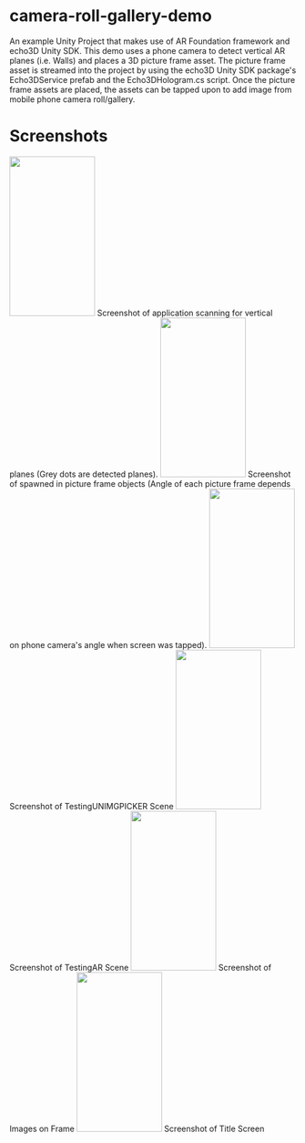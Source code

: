 # camera-roll-gallery-demo


An example Unity Project that makes use of AR Foundation framework and echo3D Unity SDK.
This demo uses a phone camera to detect vertical AR planes (i.e. Walls) and places a 3D picture frame asset.
The picture frame asset is streamed into the project by using the echo3D Unity SDK package's Echo3DService prefab and the Echo3DHologram.cs script.
Once the picture frame assets are placed, the assets can be tapped upon to add image from mobile phone camera roll/gallery.

# Screenshots
<img src="https://user-images.githubusercontent.com/114193960/224578931-d228cb38-89ec-42ba-881e-d1b350afe6d8.jpg" width="150" height="280">
Screenshot of application scanning for vertical planes (Grey dots are detected planes).

<img src="https://user-images.githubusercontent.com/114193960/224579315-3148277f-4885-48d0-9bc0-58eda74ed569.jpg" width="150" height="280">
Screenshot of spawned in picture frame objects (Angle of each picture frame depends on phone camera's angle when screen was tapped).

<img src="https://user-images.githubusercontent.com/114193960/227984392-0028a105-dbd9-48af-8019-28b32e3aaac5.jpg" width="150" height="280">
Screenshot of TestingUNIMGPICKER Scene

<img src="https://user-images.githubusercontent.com/114193960/227984865-0878927e-50c7-4bfc-961f-e992f4b9e701.jpg" width="150" height="280">
Screenshot of TestingAR Scene

<img src="https://user-images.githubusercontent.com/114193960/230817583-43bef53f-1163-4b26-827d-6a3035e89e4f.jpg" width="150" height="280">
Screenshot of Images on Frame

<img src="https://user-images.githubusercontent.com/114193960/234014610-23376fd1-772f-4654-9c6b-1a9b4ad6cdf7.jpg" width="150" height="280">
Screenshot of Title Screen
